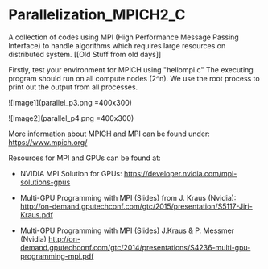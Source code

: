# Parallelization_MPICH2_C
A collection of codes using MPI (High Performance Message Passing Interface) to handle algorithms which requires large resources on distributed system. [[Old Stuff from old days]] 

Firstly, test your environment for MPICH using "hellompi.c"
The executing program should run on all compute nodes (2^n).
We use the root process to print out the output from all processes.

![Image1](parallel_p3.png =400x300) 

![Image2](parallel_p4.png =400x300)


More information about MPICH and MPI can be found under: https://www.mpich.org/



Resources for MPI and GPUs can be found at:

* NVIDIA MPI Solution for GPUs: https://developer.nvidia.com/mpi-solutions-gpus

* Multi-GPU Programming with MPI (Slides) from J. Kraus (Nvidia): http://on-demand.gputechconf.com/gtc/2015/presentation/S5117-Jiri-Kraus.pdf
* Multi-GPU Programming with MPI (Slides) J.Kraus & P. Messmer (Nvidia) http://on-demand.gputechconf.com/gtc/2014/presentations/S4236-multi-gpu-programming-mpi.pdf
